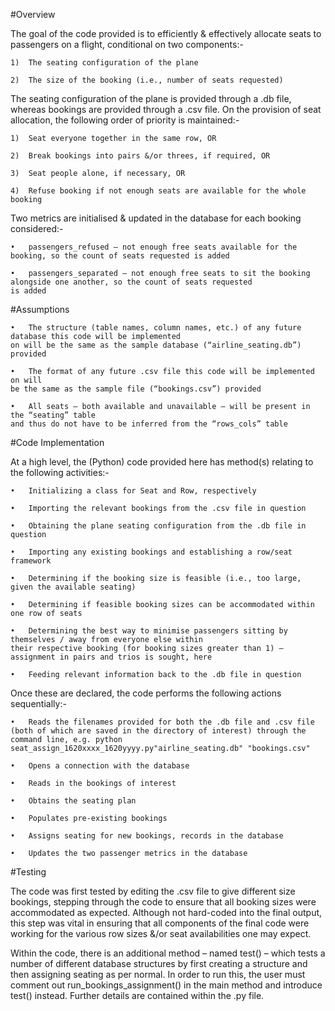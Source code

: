 #Overview

The goal of the code provided is to efficiently & effectively allocate seats to passengers on a flight, conditional on two components:-

  	1)	The seating configuration of the plane
	
  	2)	The size of the booking (i.e., number of seats requested)
  
The seating configuration of the plane is provided through a .db file, whereas bookings are provided through a .csv file. 
On the provision of seat allocation, the following order of priority is maintained:-

  	1)	Seat everyone together in the same row, OR
	
  	2)	Break bookings into pairs &/or threes, if required, OR
	
  	3)	Seat people alone, if necessary, OR
	
  	4)	Refuse booking if not enough seats are available for the whole booking
  
Two metrics are initialised & updated in the database for each booking considered:-

  	•	passengers_refused – not enough free seats available for the booking, so the count of seats requested is added
	
  	•	passengers_separated – not enough free seats to sit the booking alongside one another, so the count of seats requested
	is added
    
#Assumptions

  	•	The structure (table names, column names, etc.) of any future database this code will be implemented 
	on will be the same as the sample database (“airline_seating.db”) provided
		
  	•	The format of any future .csv file this code will be implemented on will 
	be the same as the sample file (“bookings.csv”) provided
		
  	•	All seats – both available and unavailable – will be present in the “seating” table 
	and thus do not have to be inferred from the “rows_cols” table

#Code Implementation

At a high level, the (Python) code provided here has method(s) relating to the following activities:-

  	•	Initializing a class for Seat and Row, respectively
		
  	•	Importing the relevant bookings from the .csv file in question
		
  	•	Obtaining the plane seating configuration from the .db file in question
		
	•	Importing any existing bookings and establishing a row/seat framework
		
	•	Determining if the booking size is feasible (i.e., too large, given the available seating)
		
	•	Determining if feasible booking sizes can be accommodated within one row of seats
		
	•	Determining the best way to minimise passengers sitting by themselves / away from everyone else within 
	their respective booking (for booking sizes greater than 1) – assignment in pairs and trios is sought, here
		
	•	Feeding relevant information back to the .db file in question
  
Once these are declared, the code performs the following actions sequentially:-

	•	Reads the filenames provided for both the .db file and .csv file
	(both of which are saved in the directory of interest) through the command line, e.g. python
	seat_assign_1620xxxx_1620yyyy.py"airline_seating.db" "bookings.csv"
		
	•	Opens a connection with the database

	•	Reads in the bookings of interest

	•	Obtains the seating plan 

	•	Populates pre-existing bookings

	•	Assigns seating for new bookings, records in the database

	•	Updates the two passenger metrics in the database

#Testing

The code was first tested by editing the .csv file to give different size bookings, stepping through the code to ensure that all booking sizes were accommodated as expected. Although not hard-coded into the final output, this step was vital in ensuring that all components of the final code were working for the various row sizes &/or seat availabilities one may expect.

Within the code, there is an additional method – named test() – which tests a number of different database structures by first creating a structure and then assigning seating as per normal. In order to run this, the user must comment out run_bookings_assignment() in the main method and introduce test() instead. Further details are contained within the .py file.

